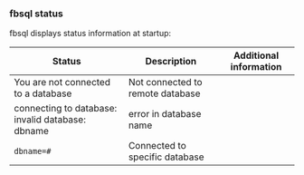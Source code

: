 ### fbsql status

fbsql displays status information at startup:

| Status | Description | Additional information |
|---|---|---|
| You are not connected to a database | Not connected to remote database |  |
| connecting to database: invalid database: dbname | error in database name |  |
| `dbname=#` | Connected to specific database |  |
